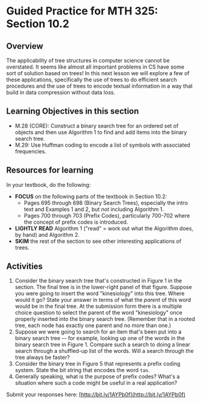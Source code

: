Guided Practice for MTH 325: Section 10.2
=========================================

## Overview 

The applicability of tree structures in computer science cannot be overstated. It seems like almost all important problems in CS have some sort of solution based on trees! In this next lesson we will explore a few of these applications, specifically the use of trees to do efficient search procedures and the use of trees to encode textual information in a way that build in data compression without data loss. 

## Learning Objectives in this section

+ M.28 (CORE): Construct a binary search tree for an ordered set of objects and then use Algorithm 1 to find and add items into the binary search tree. 
+ M.29: Use Huffman coding to encode a list of symbols with associated frequencies. 

## Resources for learning

In your textbook, do the following: 

+ __FOCUS__ on the following parts of the textbook in Section 10.2: 
    - Pages 695 through 698 (Binary Search Trees), especially the intro text and Examples 1 and 2, but _not_ including Algorithm 1.
    - Pages 700 through 703 (Prefix Codes), particularly 700-702 where the concept of prefix codes is introduced. 
+ __LIGHTLY READ__ Algorithm 1 ("read" = work out what the Algorithm does, by hand) and Algorithm 2. 
+ __SKIM__ the rest of the section to see other interesting applications of trees. 

## Activities 

1. Consider the binary search tree that's constructed in Figure 1 in the section. The final tree is in the lower-right panel of that figure. Suppose you were going to insert the word "kinesiology" into this tree. Where would it go? State your answer in terms of what the _parent_ of this word would be in the final tree. At the submission form there is a multiple choice question to select the parent of the word "kinesiology" once properly inserted into the binary search tree. (Remember that in a rooted tree, each node has exactly one parent and no more than one.) 
2. Suppose we were going to search for an item that's been put into a binary search tree -- for example, looking up one of the words in the binary search tree in Figure 1. Compare such a search to doing a linear search through a shuffled-up list of the words. Will a search through the tree always be faster? 
3. Consider the binary tree in Figure 5 that represents a prefix coding system. State the bit string that encodes the word `tan`. 
4. Generally speaking, what is the purpose of prefix codes? What's a situation where such a code might be useful in a real application? 

Submit your responses here: [http://bit.ly/1AYPb0f](http://bit.ly/1AYPb0f)
